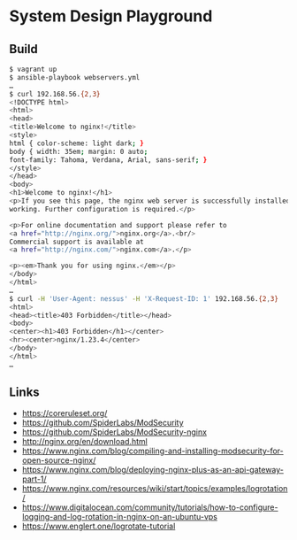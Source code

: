 # System Design Playground

## Build

```sh
$ vagrant up
$ ansible-playbook webservers.yml
…
$ curl 192.168.56.{2,3}
<!DOCTYPE html>
<html>
<head>
<title>Welcome to nginx!</title>
<style>
html { color-scheme: light dark; }
body { width: 35em; margin: 0 auto;
font-family: Tahoma, Verdana, Arial, sans-serif; }
</style>
</head>
<body>
<h1>Welcome to nginx!</h1>
<p>If you see this page, the nginx web server is successfully installed and
working. Further configuration is required.</p>

<p>For online documentation and support please refer to
<a href="http://nginx.org/">nginx.org</a>.<br/>
Commercial support is available at
<a href="http://nginx.com/">nginx.com</a>.</p>

<p><em>Thank you for using nginx.</em></p>
</body>
</html>
…
$ curl -H 'User-Agent: nessus' -H 'X-Request-ID: 1' 192.168.56.{2,3}
<html>
<head><title>403 Forbidden</title></head>
<body>
<center><h1>403 Forbidden</h1></center>
<hr><center>nginx/1.23.4</center>
</body>
</html>
…
```

## Links

- https://coreruleset.org/
- https://github.com/SpiderLabs/ModSecurity
- https://github.com/SpiderLabs/ModSecurity-nginx
- http://nginx.org/en/download.html
- https://www.nginx.com/blog/compiling-and-installing-modsecurity-for-open-source-nginx/
- https://www.nginx.com/blog/deploying-nginx-plus-as-an-api-gateway-part-1/
- https://www.nginx.com/resources/wiki/start/topics/examples/logrotation/
- https://www.digitalocean.com/community/tutorials/how-to-configure-logging-and-log-rotation-in-nginx-on-an-ubuntu-vps
- https://www.englert.one/logrotate-tutorial
